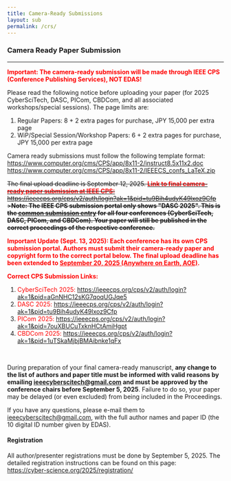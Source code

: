 ```yaml
---
title: Camera-Ready Submissions
layout: sub
permalink: /crs/
---
```


<style>
        .important {
            color: red;
            font-weight: bold;
        }
        .highlight {
            background-color: yellow;
        }
    </style>


<h3>Camera Ready Paper Submission</h3>
<hr/>


<p><font color="red"><b>Important: The camera-ready submission will be made through IEEE CPS (Conference Publishing Services), NOT EDAS! </b></font></p>

<p>
Please read the following notice before uploading your paper (for 2025 CyberSciTech, DASC, PICom, CBDCom, and all associated workshops/special sessions). The page limits are:
  </p>
<p>
<ol><li>Regular Papers: 8 + 2 extra pages for purchase, JPY 15,000 per extra page 
  </li><li>WiP/Special Session/Workshop Papers: 6 + 2 extra pages for purchase, JPY 15,000 per extra page
  </li></ol>
</p>
<p>  
Camera ready submissions must follow the following template format:
<br /><a href="https://www.computer.org/cms/CPS/app/8x11-2/instruct8.5x11x2.doc"><u>https://www.computer.org/cms/CPS/app/8x11-2/instruct8.5x11x2.doc</u></a>
  <br /><a href="https://www.computer.org/cms/CPS/app/8x11-2/IEEECS_confs_LaTeX.zip"><u>https://www.computer.org/cms/CPS/app/8x11-2/IEEECS_confs_LaTeX.zip</u></a>
  </p>
<p> 
<p>
<del>The final upload deadline is September 12, 2025. 
<a href="https://ieeecps.org/cps/v2/auth/login?ak=1&pid=tu9Bih4udyK49lxoz9Cfp" target=_new>
<span class="important">Link to final camera-ready paper submission at IEEE CPS:</span><br>
<u>https://ieeecps.org/cps/v2/auth/login?ak=1&pid=tu9Bih4udyK49lxoz9Cfp</u></a><br>
><b>Note: The IEEE CPS submission portal only shows "DASC 2025". 
This is the <u>common submission entry</u> for all four conferences 
(CyberSciTech, DASC, PICom, and CBDCom). 
Your paper will still be published in the correct proceedings of the respective conference.</b>
</del>
</p>

<p>
<font color="red"><b>
Important Update (Sept. 13, 2025): Each conference has its own CPS submission portal.  
Authors must submit their camera-ready paper and copyright form to the correct portal below.  
The final upload deadline has been extended to <u>September 20, 2025 (Anywhere on Earth, AOE)</u>.
</b></font>
</p>

<p>
<font color="red">
<b>Correct CPS Submission Links:</b><br>
<ol><li> CyberSciTech 2025: <a href="https://ieeecps.org/cps/v2/auth/login?ak=1&pid=aGnNHC12sKG7qoqUGJqe5" target=_new>https://ieeecps.org/cps/v2/auth/login?ak=1&pid=aGnNHC12sKG7qoqUGJqe5</a><br>
</li><li> DASC 2025: <a href="https://ieeecps.org/cps/v2/auth/login?ak=1&pid=tu9Bih4udyK49lxoz9Cfp" target=_new>https://ieeecps.org/cps/v2/auth/login?ak=1&pid=tu9Bih4udyK49lxoz9Cfp</a><br>
</li><li> PICom 2025: <a href="https://ieeecps.org/cps/v2/auth/login?ak=1&pid=7ouXBUCuTxknHCtAmiHgpt" target=_new>https://ieeecps.org/cps/v2/auth/login?ak=1&pid=7ouXBUCuTxknHCtAmiHgpt</a><br>
</li><li> CBDCom 2025: <a href="https://ieeecps.org/cps/v2/auth/login?ak=1&pid=1uTSkaMjbjBMAibnke1qFx" target=_new>https://ieeecps.org/cps/v2/auth/login?ak=1&pid=1uTSkaMjbjBMAibnke1qFx</a>
</li></ol>
</font>
</p>

<br/>
</p>
<p>
During preparation of your final camera-ready manuscript, <b>any change to the list of authors and paper title must be informed with valid reasons by emailing 
  <a href="mailto:ieeecyberscitech@gmail.com"><u>ieeecyberscitech@gmail.com</u></a>
  and must be approved by the conference chairs before September 5, 2025</b>. Failure to do so, your paper may be delayed (or even excluded) from being included in the Proceedings.
</p>
<p>

If you have any questions, please e-mail them to  <a href="mailto:ieeecyberscitech@gmail.com"><u>ieeecyberscitech@gmail.com</u></a>,  with the full author names and paper ID (the 10 digital ID number given by EDAS).
</p>
<h4>Registration</h4>
<p>
All author/presenter registrations must be done by September 5, 2025. The detailed registration instructions can be found on this page: 
  <br /><a href="https://cyber-science.org/2025/registration/"><u>https://cyber-science.org/2025/registration/</u></a> 
 </p>
